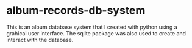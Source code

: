 # album-records-db-system

This is an album database system that I created with python using a grahical user interface. The sqlite package was also used to create and interact with the database.
